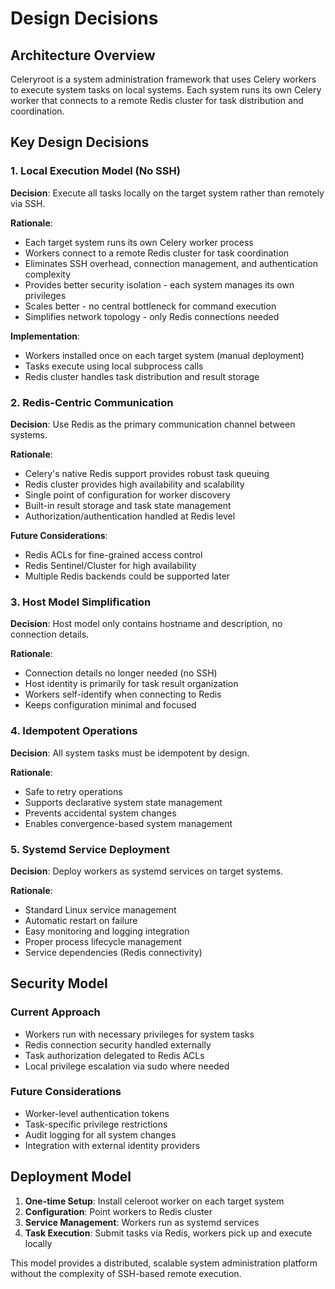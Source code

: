 # Design Decisions

## Architecture Overview

Celeryroot is a system administration framework that uses Celery workers to execute system tasks on local systems. Each system runs its own Celery worker that connects to a remote Redis cluster for task distribution and coordination.

## Key Design Decisions

### 1. Local Execution Model (No SSH)

**Decision**: Execute all tasks locally on the target system rather than remotely via SSH.

**Rationale**:
- Each target system runs its own Celery worker process
- Workers connect to a remote Redis cluster for task coordination
- Eliminates SSH overhead, connection management, and authentication complexity
- Provides better security isolation - each system manages its own privileges
- Scales better - no central bottleneck for command execution
- Simplifies network topology - only Redis connections needed

**Implementation**:
- Workers installed once on each target system (manual deployment)
- Tasks execute using local subprocess calls
- Redis cluster handles task distribution and result storage

### 2. Redis-Centric Communication

**Decision**: Use Redis as the primary communication channel between systems.

**Rationale**:
- Celery's native Redis support provides robust task queuing
- Redis cluster provides high availability and scalability
- Single point of configuration for worker discovery
- Built-in result storage and task state management
- Authorization/authentication handled at Redis level

**Future Considerations**:
- Redis ACLs for fine-grained access control
- Redis Sentinel/Cluster for high availability
- Multiple Redis backends could be supported later

### 3. Host Model Simplification

**Decision**: Host model only contains hostname and description, no connection details.

**Rationale**:
- Connection details no longer needed (no SSH)
- Host identity is primarily for task result organization
- Workers self-identify when connecting to Redis
- Keeps configuration minimal and focused

### 4. Idempotent Operations

**Decision**: All system tasks must be idempotent by design.

**Rationale**:
- Safe to retry operations
- Supports declarative system state management
- Prevents accidental system changes
- Enables convergence-based system management

### 5. Systemd Service Deployment

**Decision**: Deploy workers as systemd services on target systems.

**Rationale**:
- Standard Linux service management
- Automatic restart on failure
- Easy monitoring and logging integration
- Proper process lifecycle management
- Service dependencies (Redis connectivity)

## Security Model

### Current Approach
- Workers run with necessary privileges for system tasks
- Redis connection security handled externally
- Task authorization delegated to Redis ACLs
- Local privilege escalation via sudo where needed

### Future Considerations
- Worker-level authentication tokens
- Task-specific privilege restrictions
- Audit logging for all system changes
- Integration with external identity providers

## Deployment Model

1. **One-time Setup**: Install celeroot worker on each target system
2. **Configuration**: Point workers to Redis cluster
3. **Service Management**: Workers run as systemd services
4. **Task Execution**: Submit tasks via Redis, workers pick up and execute locally

This model provides a distributed, scalable system administration platform without the complexity of SSH-based remote execution.
